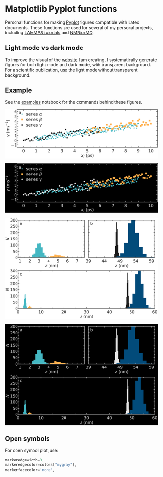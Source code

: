 # Matplotlib Pyplot functions

Personal functions for making [Pyplot](https://matplotlib.org/3.5.3/api/_as_gen/matplotlib.pyplot.html) figures compatible with Latex documents.
These functions are used for several of my personal projects, including [LAMMPS tutorials](https://lammpstutorials.github.io) and 
[NMRforMD](https://nmrformd.readthedocs.io).

## Light mode vs dark mode

To improve the visual of the [website](https://lammpstutorials.github.io) I am creating, 
I systematically generate figures for both light mode and dark mode, with 
transparent background. For a scientific publication, use the light mode
without transparent background.

## Example

See the [examples](examples.ipynb) notebook for the commands behind these figures.

![illustration](examples/example-1-light.png#gh-light-mode-only)

![illustration](examples/example-1-dark.png#gh-dark-mode-only)

![illustration](examples/example-2-light.png#gh-light-mode-only)

![illustration](examples/example-2-dark.png#gh-dark-mode-only)

## Open symbols

For open symbol plot, use:

``` python
markeredgewidth=3, 
markeredgecolor=colors["mygray"],
markerfacecolor='none',
```
